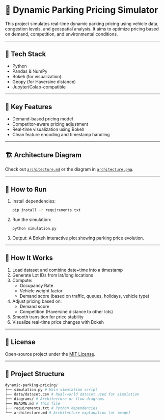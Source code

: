 # 🚗 Dynamic Parking Pricing Simulator

This project simulates real-time dynamic parking pricing using vehicle data, congestion levels, and geospatial analysis. It aims to optimize pricing based on demand, competition, and environmental conditions.

---

## 🧰 Tech Stack

- Python
- Pandas & NumPy
- Bokeh (for visualization)
- Geopy (for Haversine distance)
- Jupyter/Colab-compatible

---

## 📌 Key Features

- Demand-based pricing model
- Competitor-aware pricing adjustment
- Real-time visualization using Bokeh
- Clean feature encoding and timestamp handling

---

## 🏗️ Architecture Diagram

Check out [`architecture.md`](architecture.md) or the diagram in [`architecture.png`](architecture.png).

---

## 🚀 How to Run

1. Install dependencies:
    ```bash
    pip install -r requirements.txt
    ```

2. Run the simulation:
    ```bash
    python simulation.py
    ```

3. Output: A Bokeh interactive plot showing parking price evolution.

---

## 🧠 How It Works

1. Load dataset and combine date+time into a timestamp
2. Generate Lot IDs from lat/long locations
3. Compute:
   - Occupancy Rate
   - Vehicle weight factor
   - Demand score (based on traffic, queues, holidays, vehicle type)
4. Adjust pricing based on:
   - Demand score
   - Competition (Haversine distance to other lots)
5. Smooth transition for price stability
6. Visualize real-time price changes with Bokeh

---

## 📃 License

Open-source project under the [MIT License](LICENSE).

---

## 📂 Project Structure

```bash
dynamic-parking-pricing/
├── simulation.py # Main simulation script
├── data/dataset.csv # Real-world dataset used for simulation
├── diagrams/ # Architecture or flow diagrams
├── README.md # This file
├── requirements.txt # Python dependencies
└── architecture.md # Architecture explanation (or image)
